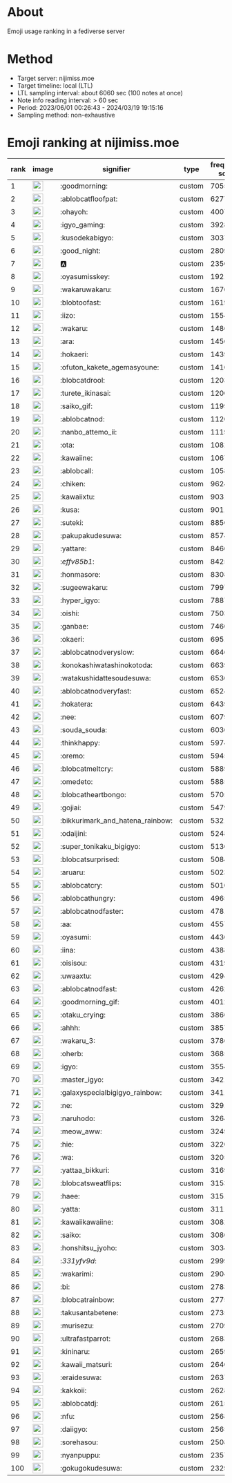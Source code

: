 # About
Emoji usage ranking in a fediverse server

# Method
- Target server: nijimiss.moe
- Target timeline: local (LTL)
- LTL sampling interval: about 6060 sec (100 notes at once)
- Note info reading interval: > 60 sec
- Period: 2023/06/01 00:26:43 - 2024/03/19 19:15:16 
- Sampling method: non-exhaustive

# Emoji ranking at nijimiss.moe

|rank|image|signifier|type|frequency score|
|----|----|----|----|----|
|1|<img height="24" src="https://nijimiss.moe/emoji/goodmorning.webp">|:goodmorning:|custom|70554|
|2|<img height="24" src="https://nijimiss.moe/emoji/ablobcatfloofpat.webp">|:ablobcatfloofpat:|custom|62770|
|3|<img height="24" src="https://nijimiss.moe/emoji/ohayoh.webp">|:ohayoh:|custom|40075|
|4|<img height="24" src="https://nijimiss.moe/emoji/igyo_gaming.webp">|:igyo_gaming:|custom|39289|
|5|<img height="24" src="https://nijimiss.moe/emoji/kusodekabigyo.webp">|:kusodekabigyo:|custom|30372|
|6|<img height="24" src="https://nijimiss.moe/emoji/good_night.webp">|:good_night:|custom|28092|
|7|<img height="24" src="https://nijimiss.moe/emoji/a.webp">|:a:|custom|23509|
|8|<img height="24" src="https://nijimiss.moe/emoji/oyasumisskey.webp">|:oyasumisskey:|custom|19210|
|9|<img height="24" src="https://nijimiss.moe/emoji/wakaruwakaru.webp">|:wakaruwakaru:|custom|16707|
|10|<img height="24" src="https://nijimiss.moe/emoji/blobtoofast.webp">|:blobtoofast:|custom|16190|
|11|<img height="24" src="https://nijimiss.moe/emoji/iizo.webp">|:iizo:|custom|15542|
|12|<img height="24" src="https://nijimiss.moe/emoji/wakaru.webp">|:wakaru:|custom|14864|
|13|<img height="24" src="https://nijimiss.moe/emoji/ara.webp">|:ara:|custom|14502|
|14|<img height="24" src="https://nijimiss.moe/emoji/hokaeri.webp">|:hokaeri:|custom|14396|
|15|<img height="24" src="https://nijimiss.moe/emoji/ofuton_kakete_agemasyoune.webp">|:ofuton_kakete_agemasyoune:|custom|14167|
|16|<img height="24" src="https://nijimiss.moe/emoji/blobcatdrool.webp">|:blobcatdrool:|custom|12037|
|17|<img height="24" src="https://nijimiss.moe/emoji/turete_ikinasai.webp">|:turete_ikinasai:|custom|12001|
|18|<img height="24" src="https://nijimiss.moe/emoji/saiko_gif.webp">|:saiko_gif:|custom|11995|
|19|<img height="24" src="https://nijimiss.moe/emoji/ablobcatnod.webp">|:ablobcatnod:|custom|11207|
|20|<img height="24" src="https://nijimiss.moe/emoji/nanbo_attemo_ii.webp">|:nanbo_attemo_ii:|custom|11196|
|21|<img height="24" src="https://nijimiss.moe/emoji/ota.webp">|:ota:|custom|10821|
|22|<img height="24" src="https://nijimiss.moe/emoji/kawaiine.webp">|:kawaiine:|custom|10677|
|23|<img height="24" src="https://nijimiss.moe/emoji/ablobcall.webp">|:ablobcall:|custom|10589|
|24|<img height="24" src="https://nijimiss.moe/emoji/chiken.webp">|:chiken:|custom|9624|
|25|<img height="24" src="https://nijimiss.moe/emoji/kawaiixtu.webp">|:kawaiixtu:|custom|9031|
|26|<img height="24" src="https://nijimiss.moe/emoji/kusa.webp">|:kusa:|custom|9011|
|27|<img height="24" src="https://nijimiss.moe/emoji/suteki.webp">|:suteki:|custom|8850|
|28|<img height="24" src="https://nijimiss.moe/emoji/pakupakudesuwa.webp">|:pakupakudesuwa:|custom|8574|
|29|<img height="24" src="https://nijimiss.moe/emoji/yattare.webp">|:yattare:|custom|8460|
|30|<img height="24" src="https://nijimiss.moe/emoji/_effv85b1_.webp">|:_effv85b1_:|custom|8425|
|31|<img height="24" src="https://nijimiss.moe/emoji/honmasore.webp">|:honmasore:|custom|8308|
|32|<img height="24" src="https://nijimiss.moe/emoji/sugeewakaru.webp">|:sugeewakaru:|custom|7997|
|33|<img height="24" src="https://nijimiss.moe/emoji/hyper_igyo.webp">|:hyper_igyo:|custom|7887|
|34|<img height="24" src="https://nijimiss.moe/emoji/oishi.webp">|:oishi:|custom|7503|
|35|<img height="24" src="https://nijimiss.moe/emoji/ganbae.webp">|:ganbae:|custom|7460|
|36|<img height="24" src="https://nijimiss.moe/emoji/okaeri.webp">|:okaeri:|custom|6951|
|37|<img height="24" src="https://nijimiss.moe/emoji/ablobcatnodveryslow.webp">|:ablobcatnodveryslow:|custom|6646|
|38|<img height="24" src="https://nijimiss.moe/emoji/konokashiwatashinokotoda.webp">|:konokashiwatashinokotoda:|custom|6639|
|39|<img height="24" src="https://nijimiss.moe/emoji/watakushidattesoudesuwa.webp">|:watakushidattesoudesuwa:|custom|6530|
|40|<img height="24" src="https://nijimiss.moe/emoji/ablobcatnodveryfast.webp">|:ablobcatnodveryfast:|custom|6524|
|41|<img height="24" src="https://nijimiss.moe/emoji/hokatera.webp">|:hokatera:|custom|6439|
|42|<img height="24" src="https://nijimiss.moe/emoji/nee.webp">|:nee:|custom|6079|
|43|<img height="24" src="https://nijimiss.moe/emoji/souda_souda.webp">|:souda_souda:|custom|6030|
|44|<img height="24" src="https://nijimiss.moe/emoji/thinkhappy.webp">|:thinkhappy:|custom|5974|
|45|<img height="24" src="https://nijimiss.moe/emoji/oremo.webp">|:oremo:|custom|5945|
|46|<img height="24" src="https://nijimiss.moe/emoji/blobcatmeltcry.webp">|:blobcatmeltcry:|custom|5889|
|47|<img height="24" src="https://nijimiss.moe/emoji/omedeto.webp">|:omedeto:|custom|5885|
|48|<img height="24" src="https://nijimiss.moe/emoji/blobcatheartbongo.webp">|:blobcatheartbongo:|custom|5705|
|49|<img height="24" src="https://nijimiss.moe/emoji/gojiai.webp">|:gojiai:|custom|5479|
|50|<img height="24" src="https://nijimiss.moe/emoji/bikkurimark_and_hatena_rainbow.webp">|:bikkurimark_and_hatena_rainbow:|custom|5321|
|51|<img height="24" src="https://nijimiss.moe/emoji/odaijini.webp">|:odaijini:|custom|5248|
|52|<img height="24" src="https://nijimiss.moe/emoji/super_tonikaku_bigigyo.webp">|:super_tonikaku_bigigyo:|custom|5130|
|53|<img height="24" src="https://nijimiss.moe/emoji/blobcatsurprised.webp">|:blobcatsurprised:|custom|5084|
|54|<img height="24" src="https://nijimiss.moe/emoji/aruaru.webp">|:aruaru:|custom|5023|
|55|<img height="24" src="https://nijimiss.moe/emoji/ablobcatcry.webp">|:ablobcatcry:|custom|5016|
|56|<img height="24" src="https://nijimiss.moe/emoji/ablobcathungry.webp">|:ablobcathungry:|custom|4965|
|57|<img height="24" src="https://nijimiss.moe/emoji/ablobcatnodfaster.webp">|:ablobcatnodfaster:|custom|4781|
|58|<img height="24" src="https://nijimiss.moe/emoji/aa.webp">|:aa:|custom|4557|
|59|<img height="24" src="https://nijimiss.moe/emoji/oyasumi.webp">|:oyasumi:|custom|4430|
|60|<img height="24" src="https://nijimiss.moe/emoji/iina.webp">|:iina:|custom|4388|
|61|<img height="24" src="https://nijimiss.moe/emoji/oisisou.webp">|:oisisou:|custom|4319|
|62|<img height="24" src="https://nijimiss.moe/emoji/uwaaxtu.webp">|:uwaaxtu:|custom|4294|
|63|<img height="24" src="https://nijimiss.moe/emoji/ablobcatnodfast.webp">|:ablobcatnodfast:|custom|4262|
|64|<img height="24" src="https://nijimiss.moe/emoji/goodmorning_gif.webp">|:goodmorning_gif:|custom|4012|
|65|<img height="24" src="https://nijimiss.moe/emoji/otaku_crying.webp">|:otaku_crying:|custom|3866|
|66|<img height="24" src="https://nijimiss.moe/emoji/ahhh.webp">|:ahhh:|custom|3857|
|67|<img height="24" src="https://nijimiss.moe/emoji/wakaru_3.webp">|:wakaru_3:|custom|3786|
|68|<img height="24" src="https://nijimiss.moe/emoji/oherb.webp">|:oherb:|custom|3685|
|69|<img height="24" src="https://nijimiss.moe/emoji/igyo.webp">|:igyo:|custom|3554|
|70|<img height="24" src="https://nijimiss.moe/emoji/master_igyo.webp">|:master_igyo:|custom|3421|
|71|<img height="24" src="https://nijimiss.moe/emoji/galaxyspecialbigigyo_rainbow.webp">|:galaxyspecialbigigyo_rainbow:|custom|3411|
|72|<img height="24" src="https://nijimiss.moe/emoji/ne.webp">|:ne:|custom|3291|
|73|<img height="24" src="https://nijimiss.moe/emoji/naruhodo.webp">|:naruhodo:|custom|3264|
|74|<img height="24" src="https://nijimiss.moe/emoji/meow_aww.webp">|:meow_aww:|custom|3249|
|75|<img height="24" src="https://nijimiss.moe/emoji/hie.webp">|:hie:|custom|3220|
|76|<img height="24" src="https://nijimiss.moe/emoji/wa.webp">|:wa:|custom|3205|
|77|<img height="24" src="https://nijimiss.moe/emoji/yattaa_bikkuri.webp">|:yattaa_bikkuri:|custom|3169|
|78|<img height="24" src="https://nijimiss.moe/emoji/blobcatsweatflips.webp">|:blobcatsweatflips:|custom|3153|
|79|<img height="24" src="https://nijimiss.moe/emoji/haee.webp">|:haee:|custom|3151|
|80|<img height="24" src="https://nijimiss.moe/emoji/yatta.webp">|:yatta:|custom|3111|
|81|<img height="24" src="https://nijimiss.moe/emoji/kawaiikawaiine.webp">|:kawaiikawaiine:|custom|3082|
|82|<img height="24" src="https://nijimiss.moe/emoji/saiko.webp">|:saiko:|custom|3080|
|83|<img height="24" src="https://nijimiss.moe/emoji/honshitsu_jyoho.webp">|:honshitsu_jyoho:|custom|3034|
|84|<img height="24" src="https://nijimiss.moe/emoji/_331yfv9d_.webp">|:_331yfv9d_:|custom|2999|
|85|<img height="24" src="https://nijimiss.moe/emoji/wakarimi.webp">|:wakarimi:|custom|2904|
|86|<img height="24" src="https://nijimiss.moe/emoji/bi.webp">|:bi:|custom|2783|
|87|<img height="24" src="https://nijimiss.moe/emoji/blobcatrainbow.webp">|:blobcatrainbow:|custom|2775|
|88|<img height="24" src="https://nijimiss.moe/emoji/takusantabetene.webp">|:takusantabetene:|custom|2735|
|89|<img height="24" src="https://nijimiss.moe/emoji/murisezu.webp">|:murisezu:|custom|2709|
|90|<img height="24" src="https://nijimiss.moe/emoji/ultrafastparrot.webp">|:ultrafastparrot:|custom|2683|
|91|<img height="24" src="https://nijimiss.moe/emoji/kininaru.webp">|:kininaru:|custom|2659|
|92|<img height="24" src="https://nijimiss.moe/emoji/kawaii_matsuri.webp">|:kawaii_matsuri:|custom|2640|
|93|<img height="24" src="https://nijimiss.moe/emoji/eraidesuwa.webp">|:eraidesuwa:|custom|2637|
|94|<img height="24" src="https://nijimiss.moe/emoji/kakkoii.webp">|:kakkoii:|custom|2628|
|95|<img height="24" src="https://nijimiss.moe/emoji/ablobcatdj.webp">|:ablobcatdj:|custom|2615|
|96|<img height="24" src="https://nijimiss.moe/emoji/nfu.webp">|:nfu:|custom|2568|
|97|<img height="24" src="https://nijimiss.moe/emoji/daiigyo.webp">|:daiigyo:|custom|2565|
|98|<img height="24" src="https://nijimiss.moe/emoji/sorehasou.webp">|:sorehasou:|custom|2508|
|99|<img height="24" src="https://nijimiss.moe/emoji/nyanpuppu.webp">|:nyanpuppu:|custom|2357|
|100|<img height="24" src="https://nijimiss.moe/emoji/gokugokudesuwa.webp">|:gokugokudesuwa:|custom|2329|
